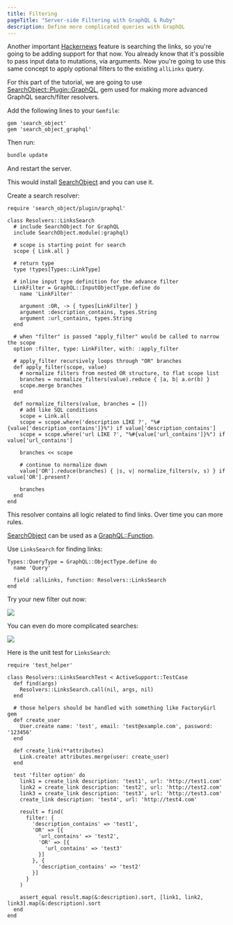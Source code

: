 ```yaml
---
title: Filtering
pageTitle: "Server-side Filtering with GraphQL & Ruby"
description: Define more complicated queries with GraphQL
---
```


Another important [Hackernews](https://news.ycombinator.com/) feature is searching the links, so you're going to be adding support for that now. You already know that it's possible to pass input data to mutations, via arguments. Now you're going to use this same concept to apply optional filters to the existing `allLinks` query.

For this part of the tutorial, we are going to use [SearchObject::Plugin::GraphQL](https://github.com/rstankov/SearchObjectGraphQL), gem used for making more advanced GraphQL search/filter resolvers.

<Instruction>

Add the following lines to your `Gemfile`:

```ruby(path=".../graphql-ruby/Gemfile")
gem 'search_object'
gem 'search_object_graphql'
```

</Instruction>

<Instruction>

Then run:

```bash
bundle update
```

</Instruction>

<Instruction>

And restart the server.

</Instruction>

This would install [SearchObject](https://github.com/rstankov/SearchObjectGraphQL) and you can use it.

<Instruction>

Create a search resolver:

```ruby(path=".../graphql-ruby/app/graphql/resolvers/links_search.rb")
require 'search_object/plugin/graphql'

class Resolvers::LinksSearch
  # include SearchObject for GraphQL
  include SearchObject.module(:graphql)

  # scope is starting point for search
  scope { Link.all }

  # return type
  type !types[Types::LinkType]

  # inline input type definition for the advance filter
  LinkFilter = GraphQL::InputObjectType.define do
    name 'LinkFilter'

    argument :OR, -> { types[LinkFilter] }
    argument :description_contains, types.String
    argument :url_contains, types.String
  end

  # when "filter" is passed "apply_filter" would be called to narrow the scope
  option :filter, type: LinkFilter, with: :apply_filter

  # apply_filter recursively loops through "OR" branches
  def apply_filter(scope, value)
    # normalize filters from nested OR structure, to flat scope list
    branches = normalize_filters(value).reduce { |a, b| a.or(b) }
    scope.merge branches
  end

  def normalize_filters(value, branches = [])
    # add like SQL conditions
    scope = Link.all
    scope = scope.where('description LIKE ?', "%#{value['description_contains']}%") if value['description_contains']
    scope = scope.where('url LIKE ?', "%#{value['url_contains']}%") if value['url_contains']

    branches << scope

    # continue to normalize down
    value['OR'].reduce(branches) { |s, v| normalize_filters(v, s) } if value['OR'].present?

    branches
  end
end
```

</Instruction>

This resolver contains all logic related to find links. Over time you can more rules.

[SearchObject](https://github.com/rstankov/SearchObjectGraphQL) can be used as a [GraphQL::Function](http://graphql-ruby.org/fields/function.html).

<Instruction>

Use `LinksSearch` for finding links:

```ruby(path=".../graphql-ruby/app/graphql/types/query_type.rb")
Types::QueryType = GraphQL::ObjectType.define do
  name 'Query'

  field :allLinks, function: Resolvers::LinksSearch
end
```

</Instruction>

Try your new filter out now:

![](http://i.imgur.com/FP7Jufr.png)

You can even do more complicated searches:

![](http://i.imgur.com/Rjf0FyM.png)

<Instruction>

Here is the unit test for `LinksSearch`:

```ruby(path=".../graphql-ruby/test/graphql/resolvers/links_search_test.rb")
require 'test_helper'

class Resolvers::LinksSearchTest < ActiveSupport::TestCase
  def find(args)
    Resolvers::LinksSearch.call(nil, args, nil)
  end

  # those helpers should be handled with something like FactoryGirl gem
  def create_user
    User.create name: 'test', email: 'test@example.com', password: '123456'
  end

  def create_link(**attributes)
    Link.create! attributes.merge(user: create_user)
  end

  test 'filter option' do
    link1 = create_link description: 'test1', url: 'http://test1.com'
    link2 = create_link description: 'test2', url: 'http://test2.com'
    link3 = create_link description: 'test3', url: 'http://test3.com'
    create_link description: 'test4', url: 'http://test4.com'

    result = find(
      filter: {
        'description_contains' => 'test1',
        'OR' => [{
          'url_contains' => 'test2',
          'OR' => [{
            'url_contains' => 'test3'
          }]
        }, {
          'description_contains' => 'test2'
        }]
      }
    )

    assert_equal result.map(&:description).sort, [link1, link2, link3].map(&:description).sort
  end
end
```

</Instruction>

